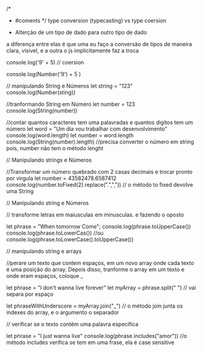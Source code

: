 /*
* #coments
*/
type conversion (typecasting)
vs type coersion

* Alterção de um tipo de dado para outro tipo de dado

a diferença entre elas é que uma eu faço a conversão de tipos
de maneira clara, visivel, e a outra o js implicitamente faz a troca

console.log('9' + 5) // coersion

console.log(Number('9') + 5 )

// manipulando String e Números 
let string = "123"
console.log(Number(sting))

//tranformando String em Número
let number = 123
console.log(String(number))

//contar quantos caracteres tem uma palavradas e quantos digitos tem um número
let word = "Um dia vou trabalhar com desenvolvimento"
console.log(word.length)
let number = word.length
console.log(String(number).length) //precisa converter o número em string pois, number não tem o método lenght

// Manipulando strings e Números

//Transformar um número quebrado com 2 casas decimais e trocar pronto por virgula
let number = 43582478.6587412
console.log(number.toFixed(2).replace(".",",")) // o método to fixed devolve uma String

// Manipulando string e Números

// transforme letras em maiusculas em minusculas. e fazendo o oposto

let phrase = "When tomorrow Come";
console.log(phrase.toUpperCase())
console.log(phrase.toLowerCas())
//ou
console.log(phrase.toLowerCase().toUpperCase())


// manipulando string e arrays

//perare um texto que contem espaços, em um novo array onde cada texto é uma posição do array. Depois disso, tranforme o array em um texto e onde eram espaços, coloque _

let phrase = "I don't wanna live forever"
let myArray = phrase.split(" ") // vai separa por espaço 

let phraseWithUnderscore = myArray.join("_") // o método join junta os indexes do array, e o argumento o separador 

// verificar se o texto contém uma palavra específica

let phrase = "I just wanna live"
console.log(phrase.includes("amor")) //o método includes verifica se tem em uma frase, ela é case sensitive